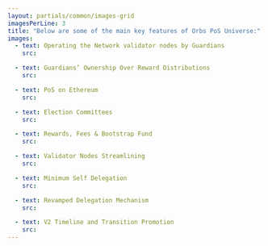 ```yaml
---
layout: partials/common/images-grid
imagesPerLine: 3
title: "Below are some of the main key features of Orbs PoS Universe:"
images:
  - text: Operating the Network validator nodes by Guardians
    src:

  - text: Guardians’ Ownership Over Reward Distributions
    src:

  - text: PoS on Ethereum
    src:

  - text: Election Committees
    src:

  - text: Rewards, Fees & Bootstrap Fund
    src:

  - text: Validator Nodes Streamlining
    src:

  - text: Minimum Self Delegation
    src:

  - text: Revamped Delegation Mechanism
    src:

  - text: V2 Timeline and Transition Promotion
    src:
---
```

